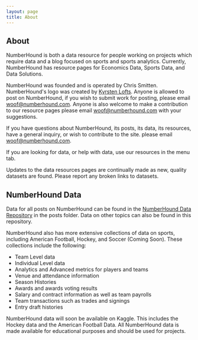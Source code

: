```yaml
---
layout: page
title: About
---
```


## About

NumberHound is both a data resource for people working on projects which require data and a blog focused on sports and sports analytics. Currently, NumberHound has resource pages for Economics Data, Sports Data, and Data Solutions.

NumberHound was founded and is operated by Chris Smitten. NumberHound's logo was created by [Kyrsten Lofts](https://kyrstenlofts.com/). Anyone is allowed to post on NumberHound, if you wish to submit work for posting, please email woof@numberhound.com. Anyone is also welcome to make a contribution to our resource pages please email woof@numberhound.com with your suggestions.

If you have questions about NumberHound, its posts, its data, its resources, have a general inquiry, or wish to contribute to the site. please email woof@numberhound.com.

If you are looking for data, or help with data, use our resources in the menu tab.

Updates to the data resources pages are continually made as new, quality datasets are found. Please report any broken links to datasets.

## NumberHound Data

Data for all posts on NumberHound can be found in the [NumberHound Data Repository](https://github.com/NumberHound/Data) in the posts folder. Data on other topics can also be found in this repository.

NumberHound also has more extensive collections of data on sports, including American Football, Hockey, and Soccer (Coming Soon). These collections include the following:

* Team Level data
* Individual Level data
* Analytics and Advanced metrics for players and teams
* Venue and attendance information
* Season Histories
* Awards and awards voting results
* Salary and contract information as well as team payrolls
* Team transactions such as trades and signings
* Entry draft histories

NumberHound data will soon be available on Kaggle. This includes the Hockey data and the American Football Data. All NumberHound data is made available for educational purposes and should be used for projects.
